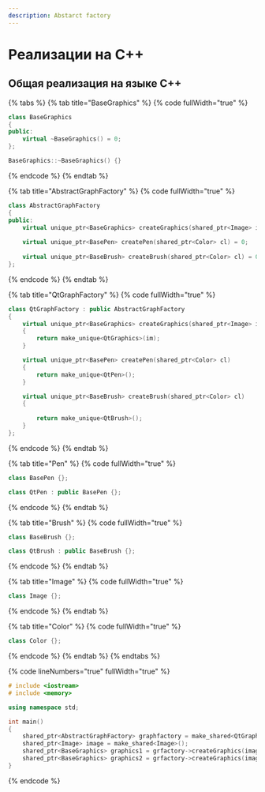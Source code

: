```yaml
---
description: Abstarct factory
---
```


# Реализации на С++

## Общая реализация на языке С++

{% tabs %}
{% tab title="BaseGraphics" %}
{% code fullWidth="true" %}
```cpp
class BaseGraphics 
{
public:
    virtual ~BaseGraphics() = 0;
};

BaseGraphics::~BaseGraphics() {}
```
{% endcode %}
{% endtab %}

{% tab title="AbstractGraphFactory" %}
{% code fullWidth="true" %}
```cpp
class AbstractGraphFactory
{
public:
    virtual unique_ptr<BaseGraphics> createGraphics(shared_ptr<Image> im) = 0;
    
    virtual unique_ptr<BasePen> createPen(shared_ptr<Color> cl) = 0;
    
    virtual unique_ptr<BaseBrush> createBrush(shared_ptr<Color> cl) = 0;
};
```
{% endcode %}
{% endtab %}

{% tab title="QtGraphFactory" %}
{% code fullWidth="true" %}
```cpp
class QtGraphFactory : public AbstractGraphFactory
{
    virtual unique_ptr<BaseGraphics> createGraphics(shared_ptr<Image> im)
    { 
        return make_unique<QtGraphics>(im); 
    }

    virtual unique_ptr<BasePen> createPen(shared_ptr<Color> cl)
    { 
        return make_unique<QtPen>(); 
    }

    virtual unique_ptr<BaseBrush> createBrush(shared_ptr<Color> cl)
    { 
         
        return make_unique<QtBrush>();
    }
};
```
{% endcode %}
{% endtab %}

{% tab title="Pen" %}
{% code fullWidth="true" %}
```cpp
class BasePen {};

class QtPen : public BasePen {};
```
{% endcode %}
{% endtab %}

{% tab title="Brush" %}
{% code fullWidth="true" %}
```cpp
class BaseBrush {};

class QtBrush : public BaseBrush {};
```
{% endcode %}
{% endtab %}

{% tab title="Image" %}
{% code fullWidth="true" %}
```cpp
class Image {};
```
{% endcode %}
{% endtab %}

{% tab title="Color" %}
{% code fullWidth="true" %}
```cpp
class Color {};
```
{% endcode %}
{% endtab %}
{% endtabs %}

{% code lineNumbers="true" fullWidth="true" %}
```cpp
# include <iostream>
# include <memory>

using namespace std;

int main()
{
    shared_ptr<AbstractGraphFactory> graphfactory = make_shared<QtGraphFactory>();
    shared_ptr<Image> image = make_shared<Image>();
    shared_ptr<BaseGraphics> graphics1 = grfactory->createGraphics(image);
    shared_ptr<BaseGraphics> graphics2 = grfactory->createGraphics(image);
}
```
{% endcode %}
